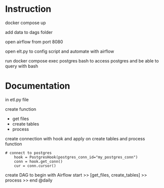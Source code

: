 # Instruction 

docker compose up

add data to dags folder

open airflow from port 8080

open elt.py 
to config script and automate with airflow

run docker compose exec postgres bash
to access postgres and be able to query with bash

# Documentation

in etl.py file

create function
- get files
- create tables
- process

create connection with hook and apply on create tables and process function
```
# connect to postgres
    hook = PostgresHook(postgres_conn_id="my_postgres_conn")
    conn = hook.get_conn()
    cur = conn.cursor()
```

create DAG to begin with Airflow 
start >> [get_files, create_tables] >> process >> end
@daily